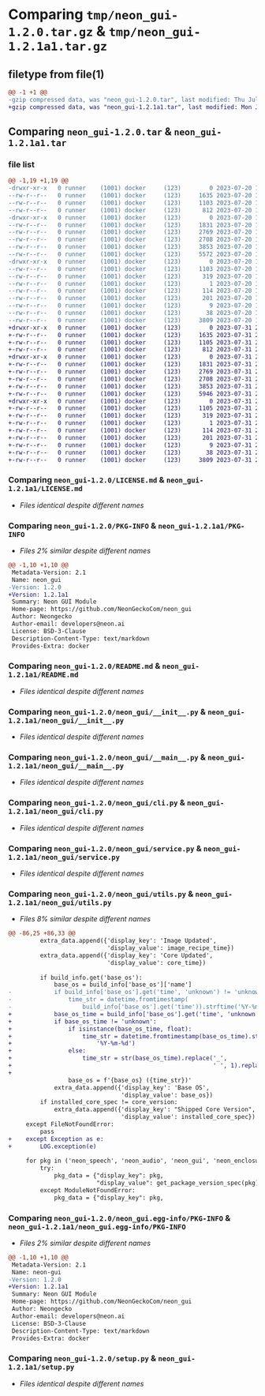 # Comparing `tmp/neon_gui-1.2.0.tar.gz` & `tmp/neon_gui-1.2.1a1.tar.gz`

## filetype from file(1)

```diff
@@ -1 +1 @@
-gzip compressed data, was "neon_gui-1.2.0.tar", last modified: Thu Jul 20 16:38:24 2023, max compression
+gzip compressed data, was "neon_gui-1.2.1a1.tar", last modified: Mon Jul 31 20:26:53 2023, max compression
```

## Comparing `neon_gui-1.2.0.tar` & `neon_gui-1.2.1a1.tar`

### file list

```diff
@@ -1,19 +1,19 @@
-drwxr-xr-x   0 runner    (1001) docker     (123)        0 2023-07-20 16:38:24.785737 neon_gui-1.2.0/
--rw-r--r--   0 runner    (1001) docker     (123)     1635 2023-07-20 16:38:18.000000 neon_gui-1.2.0/LICENSE.md
--rw-r--r--   0 runner    (1001) docker     (123)     1103 2023-07-20 16:38:24.785737 neon_gui-1.2.0/PKG-INFO
--rw-r--r--   0 runner    (1001) docker     (123)      812 2023-07-20 16:38:18.000000 neon_gui-1.2.0/README.md
-drwxr-xr-x   0 runner    (1001) docker     (123)        0 2023-07-20 16:38:24.785737 neon_gui-1.2.0/neon_gui/
--rw-r--r--   0 runner    (1001) docker     (123)     1831 2023-07-20 16:38:18.000000 neon_gui-1.2.0/neon_gui/__init__.py
--rw-r--r--   0 runner    (1001) docker     (123)     2769 2023-07-20 16:38:18.000000 neon_gui-1.2.0/neon_gui/__main__.py
--rw-r--r--   0 runner    (1001) docker     (123)     2708 2023-07-20 16:38:18.000000 neon_gui-1.2.0/neon_gui/cli.py
--rw-r--r--   0 runner    (1001) docker     (123)     3853 2023-07-20 16:38:18.000000 neon_gui-1.2.0/neon_gui/service.py
--rw-r--r--   0 runner    (1001) docker     (123)     5572 2023-07-20 16:38:18.000000 neon_gui-1.2.0/neon_gui/utils.py
-drwxr-xr-x   0 runner    (1001) docker     (123)        0 2023-07-20 16:38:24.785737 neon_gui-1.2.0/neon_gui.egg-info/
--rw-r--r--   0 runner    (1001) docker     (123)     1103 2023-07-20 16:38:24.000000 neon_gui-1.2.0/neon_gui.egg-info/PKG-INFO
--rw-r--r--   0 runner    (1001) docker     (123)      319 2023-07-20 16:38:24.000000 neon_gui-1.2.0/neon_gui.egg-info/SOURCES.txt
--rw-r--r--   0 runner    (1001) docker     (123)        1 2023-07-20 16:38:24.000000 neon_gui-1.2.0/neon_gui.egg-info/dependency_links.txt
--rw-r--r--   0 runner    (1001) docker     (123)      114 2023-07-20 16:38:24.000000 neon_gui-1.2.0/neon_gui.egg-info/entry_points.txt
--rw-r--r--   0 runner    (1001) docker     (123)      201 2023-07-20 16:38:24.000000 neon_gui-1.2.0/neon_gui.egg-info/requires.txt
--rw-r--r--   0 runner    (1001) docker     (123)        9 2023-07-20 16:38:24.000000 neon_gui-1.2.0/neon_gui.egg-info/top_level.txt
--rw-r--r--   0 runner    (1001) docker     (123)       38 2023-07-20 16:38:24.785737 neon_gui-1.2.0/setup.cfg
--rw-r--r--   0 runner    (1001) docker     (123)     3809 2023-07-20 16:38:18.000000 neon_gui-1.2.0/setup.py
+drwxr-xr-x   0 runner    (1001) docker     (123)        0 2023-07-31 20:26:53.807909 neon_gui-1.2.1a1/
+-rw-r--r--   0 runner    (1001) docker     (123)     1635 2023-07-31 20:26:43.000000 neon_gui-1.2.1a1/LICENSE.md
+-rw-r--r--   0 runner    (1001) docker     (123)     1105 2023-07-31 20:26:53.807909 neon_gui-1.2.1a1/PKG-INFO
+-rw-r--r--   0 runner    (1001) docker     (123)      812 2023-07-31 20:26:43.000000 neon_gui-1.2.1a1/README.md
+drwxr-xr-x   0 runner    (1001) docker     (123)        0 2023-07-31 20:26:53.807909 neon_gui-1.2.1a1/neon_gui/
+-rw-r--r--   0 runner    (1001) docker     (123)     1831 2023-07-31 20:26:43.000000 neon_gui-1.2.1a1/neon_gui/__init__.py
+-rw-r--r--   0 runner    (1001) docker     (123)     2769 2023-07-31 20:26:43.000000 neon_gui-1.2.1a1/neon_gui/__main__.py
+-rw-r--r--   0 runner    (1001) docker     (123)     2708 2023-07-31 20:26:43.000000 neon_gui-1.2.1a1/neon_gui/cli.py
+-rw-r--r--   0 runner    (1001) docker     (123)     3853 2023-07-31 20:26:43.000000 neon_gui-1.2.1a1/neon_gui/service.py
+-rw-r--r--   0 runner    (1001) docker     (123)     5946 2023-07-31 20:26:43.000000 neon_gui-1.2.1a1/neon_gui/utils.py
+drwxr-xr-x   0 runner    (1001) docker     (123)        0 2023-07-31 20:26:53.807909 neon_gui-1.2.1a1/neon_gui.egg-info/
+-rw-r--r--   0 runner    (1001) docker     (123)     1105 2023-07-31 20:26:53.000000 neon_gui-1.2.1a1/neon_gui.egg-info/PKG-INFO
+-rw-r--r--   0 runner    (1001) docker     (123)      319 2023-07-31 20:26:53.000000 neon_gui-1.2.1a1/neon_gui.egg-info/SOURCES.txt
+-rw-r--r--   0 runner    (1001) docker     (123)        1 2023-07-31 20:26:53.000000 neon_gui-1.2.1a1/neon_gui.egg-info/dependency_links.txt
+-rw-r--r--   0 runner    (1001) docker     (123)      114 2023-07-31 20:26:53.000000 neon_gui-1.2.1a1/neon_gui.egg-info/entry_points.txt
+-rw-r--r--   0 runner    (1001) docker     (123)      201 2023-07-31 20:26:53.000000 neon_gui-1.2.1a1/neon_gui.egg-info/requires.txt
+-rw-r--r--   0 runner    (1001) docker     (123)        9 2023-07-31 20:26:53.000000 neon_gui-1.2.1a1/neon_gui.egg-info/top_level.txt
+-rw-r--r--   0 runner    (1001) docker     (123)       38 2023-07-31 20:26:53.807909 neon_gui-1.2.1a1/setup.cfg
+-rw-r--r--   0 runner    (1001) docker     (123)     3809 2023-07-31 20:26:43.000000 neon_gui-1.2.1a1/setup.py
```

### Comparing `neon_gui-1.2.0/LICENSE.md` & `neon_gui-1.2.1a1/LICENSE.md`

 * *Files identical despite different names*

### Comparing `neon_gui-1.2.0/PKG-INFO` & `neon_gui-1.2.1a1/PKG-INFO`

 * *Files 2% similar despite different names*

```diff
@@ -1,10 +1,10 @@
 Metadata-Version: 2.1
 Name: neon_gui
-Version: 1.2.0
+Version: 1.2.1a1
 Summary: Neon GUI Module
 Home-page: https://github.com/NeonGeckoCom/neon_gui
 Author: Neongecko
 Author-email: developers@neon.ai
 License: BSD-3-Clause
 Description-Content-Type: text/markdown
 Provides-Extra: docker
```

### Comparing `neon_gui-1.2.0/README.md` & `neon_gui-1.2.1a1/README.md`

 * *Files identical despite different names*

### Comparing `neon_gui-1.2.0/neon_gui/__init__.py` & `neon_gui-1.2.1a1/neon_gui/__init__.py`

 * *Files identical despite different names*

### Comparing `neon_gui-1.2.0/neon_gui/__main__.py` & `neon_gui-1.2.1a1/neon_gui/__main__.py`

 * *Files identical despite different names*

### Comparing `neon_gui-1.2.0/neon_gui/cli.py` & `neon_gui-1.2.1a1/neon_gui/cli.py`

 * *Files identical despite different names*

### Comparing `neon_gui-1.2.0/neon_gui/service.py` & `neon_gui-1.2.1a1/neon_gui/service.py`

 * *Files identical despite different names*

### Comparing `neon_gui-1.2.0/neon_gui/utils.py` & `neon_gui-1.2.1a1/neon_gui/utils.py`

 * *Files 8% similar despite different names*

```diff
@@ -86,25 +86,33 @@
         extra_data.append({'display_key': 'Image Updated',
                            'display_value': image_recipe_time})
         extra_data.append({'display_key': 'Core Updated',
                            'display_value': core_time})
 
         if build_info.get('base_os'):
             base_os = build_info['base_os']['name']
-            if build_info['base_os'].get('time', 'unknown') != 'unknown':
-                time_str = datetime.fromtimestamp(
-                    build_info['base_os'].get('time')).strftime('%Y-%m-%d')
+            base_os_time = build_info['base_os'].get('time', 'unknown')
+            if base_os_time != 'unknown':
+                if isinstance(base_os_time, float):
+                    time_str = datetime.fromtimestamp(base_os_time).strftime(
+                        '%Y-%m-%d')
+                else:
+                    time_str = str(base_os_time).replace('_',
+                                                         ' ', 1).replace('_',
+                                                                         ':', 1)
                 base_os = f'{base_os} ({time_str})'
             extra_data.append({'display_key': 'Base OS',
                                'display_value': base_os})
         if installed_core_spec != core_version:
             extra_data.append({'display_key': "Shipped Core Version",
                                'display_value': installed_core_spec})
     except FileNotFoundError:
         pass
+    except Exception as e:
+        LOG.exception(e)
 
     for pkg in ('neon_speech', 'neon_audio', 'neon_gui', 'neon_enclosure'):
         try:
             pkg_data = {"display_key": pkg,
                         "display_value": get_package_version_spec(pkg)}
         except ModuleNotFoundError:
             pkg_data = {"display_key": pkg,
```

### Comparing `neon_gui-1.2.0/neon_gui.egg-info/PKG-INFO` & `neon_gui-1.2.1a1/neon_gui.egg-info/PKG-INFO`

 * *Files 2% similar despite different names*

```diff
@@ -1,10 +1,10 @@
 Metadata-Version: 2.1
 Name: neon-gui
-Version: 1.2.0
+Version: 1.2.1a1
 Summary: Neon GUI Module
 Home-page: https://github.com/NeonGeckoCom/neon_gui
 Author: Neongecko
 Author-email: developers@neon.ai
 License: BSD-3-Clause
 Description-Content-Type: text/markdown
 Provides-Extra: docker
```

### Comparing `neon_gui-1.2.0/setup.py` & `neon_gui-1.2.1a1/setup.py`

 * *Files identical despite different names*

